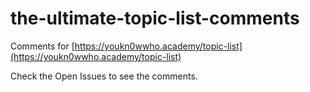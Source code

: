# the-ultimate-topic-list-comments

Comments for [https://youkn0wwho.academy/topic-list](https://youkn0wwho.academy/topic-list)

Check the Open Issues to see the comments.
